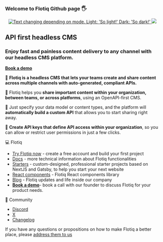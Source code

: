 ### Welcome to Flotiq Github page :raised_hand_with_fingers_splayed:

<p align="center">
    <a href="https://flotiq.com">
    <picture>
      <source media="(prefers-color-scheme: dark)" srcset="https://github.com/user-attachments/assets/aa49e23e-6488-4b05-a548-3ce9e2dec042">
      <img alt="Text changing depending on mode. Light: 'So light!' Dark: 'So dark!'" src="https://github.com/user-attachments/assets/c174b455-77c0-4d20-b4f8-aacf25f360d7">
    </picture>
    </a>
    <img src="https://skillicons.dev/icons?i=kubernetes,docker,react,nodejs,tailwind" />
</p>

## API first headless CMS 

### Enjoy fast and painless content delivery to any channel with our headless CMS platform.

**[Book a demo](https://calcom.dev.cdwv.pl/team/flotiq/demo)**

:rocket: **Flotiq is a headless CMS that lets your teams create and share content across multiple channels with auto-generated, compliant APIs.**

:rocket: Flotiq helps you **share important content within your organization, between teams, or across platforms**, using an OpenAPI-first CMS.

:rocket: Just specify your data model or content types, and the platform will **automatically build a custom API** that allows you to start sharing right away.  

:rocket: **Create API keys that define API access within your organization**, so you can allow or restrict user permissions in just a few clicks.

:computer: Flotiq

* [Try Flotiq now](https://editor.flotiq.com/login/?utm_campaign=flotiq_headless_cms_app&utm_medium=referral&utm_source=github_readme) - create a free account and build your first project
* [Docs](https://flotiq.com/docs/?utm_campaign=flotiq_headless_cms_app&utm_medium=referral&utm_source=github_readme) - more technical information about Flotiq functionalities
* [Starters](https://flotiq.com/starters/?utm_campaign=flotiq_headless_cms_app&utm_medium=referral&utm_source=github_readme) - custom-designed, professional starter projects based on NextJS and Gatsby, to help you start your next website
* [React components](https://flotiq.github.io/flotiq-components-react/?path=/docs/flotiq-components-for-react--docs)  - Flotiq React components library
* [Blog](https://flotiq.com/blog/?utm_campaign=flotiq_headless_cms_app&utm_medium=referral&utm_source=github_readme) - Flotiq updates and life inside our company
* **[Book a demo](https://calcom.dev.cdwv.pl/team/flotiq/demo)**- book a call with our founder to discuss Flotiq for your product needs.

:star2: Community 

* [Discord](https://discord.gg/hzzuNsn4WX)
* [X](https://x.com/flotiq)
* [Changelog](https://flotiq.com/changelog/?utm_campaign=flotiq_headless_cms_app&utm_medium=referral&utm_source=github_readme)

If you have any questions or propositions on how to make Flotiq a better place, please [address them to us](mailto:hello@flotiq.com)
